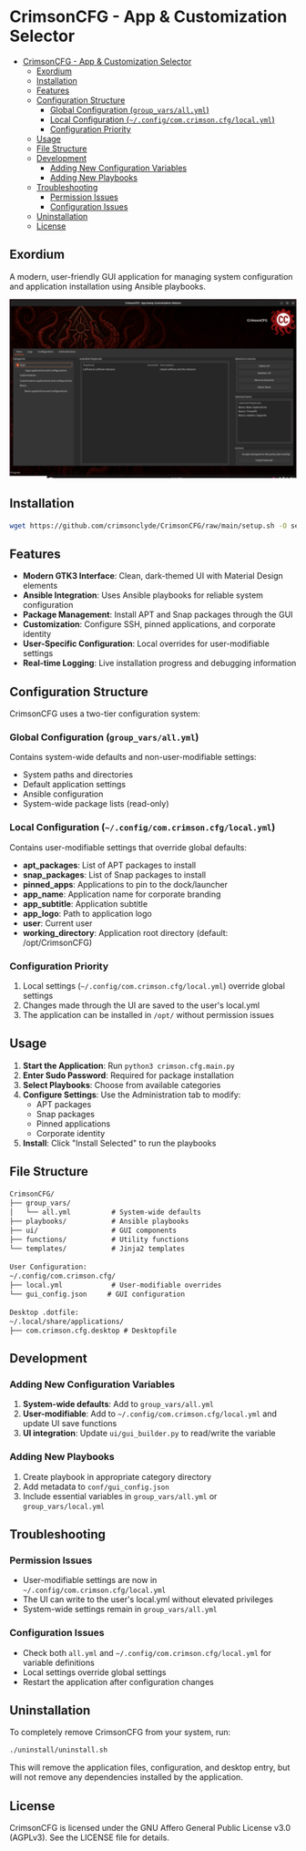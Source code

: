 # CrimsonCFG - App & Customization Selector

- [CrimsonCFG - App \& Customization Selector](#crimsoncfg---app--customization-selector)
  - [Exordium](#exordium)
  - [Installation](#installation)
  - [Features](#features)
  - [Configuration Structure](#configuration-structure)
    - [Global Configuration (`group_vars/all.yml`)](#global-configuration-group_varsallyml)
    - [Local Configuration (`~/.config/com.crimson.cfg/local.yml`)](#local-configuration-configcomcrimsoncfglocalyml)
    - [Configuration Priority](#configuration-priority)
  - [Usage](#usage)
  - [File Structure](#file-structure)
  - [Development](#development)
    - [Adding New Configuration Variables](#adding-new-configuration-variables)
    - [Adding New Playbooks](#adding-new-playbooks)
  - [Troubleshooting](#troubleshooting)
    - [Permission Issues](#permission-issues)
    - [Configuration Issues](#configuration-issues)
  - [Uninstallation](#uninstallation)
  - [License](#license)

## Exordium

A modern, user-friendly GUI application for managing system configuration and application installation using Ansible playbooks.

![Main Window Screenshot](/files/screenshots/com.crimson.cfg_main.png)

## Installation

```bash
wget https://github.com/crimsonclyde/CrimsonCFG/raw/main/setup.sh -O setup.sh && chmod +x setup.sh && bash setup.sh
```

## Features

- **Modern GTK3 Interface**: Clean, dark-themed UI with Material Design elements
- **Ansible Integration**: Uses Ansible playbooks for reliable system configuration
- **Package Management**: Install APT and Snap packages through the GUI
- **Customization**: Configure SSH, pinned applications, and corporate identity
- **User-Specific Configuration**: Local overrides for user-modifiable settings
- **Real-time Logging**: Live installation progress and debugging information

## Configuration Structure

CrimsonCFG uses a two-tier configuration system:

### Global Configuration (`group_vars/all.yml`)

Contains system-wide defaults and non-user-modifiable settings:

- System paths and directories
- Default application settings
- Ansible configuration
- System-wide package lists (read-only)

### Local Configuration (`~/.config/com.crimson.cfg/local.yml`)

Contains user-modifiable settings that override global defaults:

- **apt_packages**: List of APT packages to install
- **snap_packages**: List of Snap packages to install  
- **pinned_apps**: Applications to pin to the dock/launcher
- **app_name**: Application name for corporate branding
- **app_subtitle**: Application subtitle
- **app_logo**: Path to application logo
- **user**: Current user
- **working_directory**: Application root directory (default: /opt/CrimsonCFG)

### Configuration Priority

1. Local settings (`~/.config/com.crimson.cfg/local.yml`) override global settings
2. Changes made through the UI are saved to the user's local.yml
3. The application can be installed in `/opt/` without permission issues

## Usage

1. **Start the Application**: Run `python3 crimson.cfg.main.py`
2. **Enter Sudo Password**: Required for package installation
3. **Select Playbooks**: Choose from available categories
4. **Configure Settings**: Use the Administration tab to modify:
   - APT packages
   - Snap packages  
   - Pinned applications
   - Corporate identity
5. **Install**: Click "Install Selected" to run the playbooks

## File Structure

```text
CrimsonCFG/
├── group_vars/
│   └── all.yml          # System-wide defaults
├── playbooks/           # Ansible playbooks
├── ui/                  # GUI components
├── functions/           # Utility functions
└── templates/           # Jinja2 templates

User Configuration:
~/.config/com.crimson.cfg/
├── local.yml            # User-modifiable overrides
└── gui_config.json     # GUI configuration

Desktop .dotfile:
~/.local/share/applications/
├── com.crimson.cfg.desktop # Desktopfile
```

## Development

### Adding New Configuration Variables

1. **System-wide defaults**: Add to `group_vars/all.yml`
2. **User-modifiable**: Add to `~/.config/com.crimson.cfg/local.yml` and update UI save functions
3. **UI integration**: Update `ui/gui_builder.py` to read/write the variable

### Adding New Playbooks

1. Create playbook in appropriate category directory
2. Add metadata to `conf/gui_config.json`
3. Include essential variables in `group_vars/all.yml` or `group_vars/local.yml`

## Troubleshooting

### Permission Issues

- User-modifiable settings are now in `~/.config/com.crimson.cfg/local.yml`
- The UI can write to the user's local.yml without elevated privileges
- System-wide settings remain in `group_vars/all.yml`

### Configuration Issues

- Check both `all.yml` and `~/.config/com.crimson.cfg/local.yml` for variable definitions
- Local settings override global settings
- Restart the application after configuration changes

## Uninstallation

To completely remove CrimsonCFG from your system, run:

```bash
./uninstall/uninstall.sh
```

This will remove the application files, configuration, and desktop entry, but will not remove any dependencies installed by the application.

## License

CrimsonCFG is licensed under the GNU Affero General Public License v3.0 (AGPLv3). See the LICENSE file for details.
